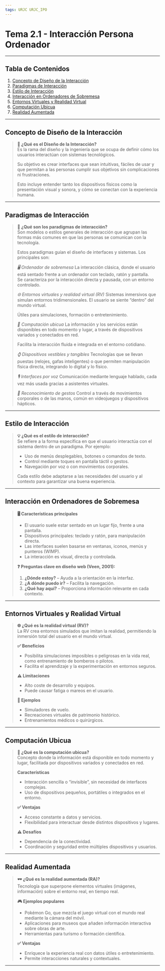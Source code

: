```yaml
---
tags: URJC URJC_IPO
---
```


# Tema 2.1 - Interacción Persona Ordenador

---

## Tabla de Contenidos

1. [Concepto de Diseño de la Interacción](#Concepto%20de%20Diseño%20de%20la%20Interacción)
2. [Paradigmas de Interacción](#Paradigmas%20de%20Interacción)
3. [Estilo de Interacción](#Estilo%20de%20Interacción)
4. [Interacción en Ordenadores de Sobremesa](#Interacción%20en%20Ordenadores%20de%20Sobremesa)
5. [Entornos Virtuales y Realidad Virtual](#Entornos%20Virtuales%20y%20Realidad%20Virtual)
6. [Computación Ubicua](#Computación%20Ubicua)
7. [Realidad Aumentada](#Realidad%20Aumentada)

---

## Concepto de Diseño de la Interacción

> **🎨 ¿Qué es el Diseño de la Interacción?**  
> Es la rama del diseño y la ingeniería que se ocupa de definir cómo los usuarios interactúan con sistemas tecnológicos.  
>  
> Su objetivo es crear interfaces que sean intuitivas, fáciles de usar y que permitan a las personas cumplir sus objetivos sin complicaciones ni frustraciones.  
>  
> Esto incluye entender tanto los dispositivos físicos como la presentación visual y sonora, y cómo se conectan con la experiencia humana.

---

## Paradigmas de Interacción

> **🧩 ¿Qué son los paradigmas de interacción?**  
> Son modelos o estilos generales de interacción que agrupan las formas más comunes en que las personas se comunican con la tecnología.  
>  
> Estos paradigmas guían el diseño de interfaces y sistemas. Los principales son:  
>  
> *🖥️ Ordenador de sobremesa*
> La interacción clásica, donde el usuario está sentado frente a un ordenador con teclado, ratón y pantalla.  
>   Se caracteriza por la interacción directa y pausada, con un entorno controlado.  
>  
> *🌐 Entornos virtuales y realidad virtual (RV)*
> Sistemas inmersivos que simulan entornos tridimensionales. El usuario se siente “dentro” del mundo virtual.  
> 
> Útiles para simulaciones, formación o entretenimiento.  
>  
> *📡 Computación ubicua*
> La información y los servicios están disponibles en todo momento y lugar, a través de dispositivos variados y conectados en red.
> 
> Facilita la interacción fluida e integrada en el entorno cotidiano.  
>  
> *⌚ Dispositivos vestibles y tangibles*
> Tecnologías que se llevan puestas (relojes, gafas inteligentes) o que permiten manipulación física directa, integrando lo digital y lo físico.  
>  
> *🎙️ Interfaces por voz*
> Comunicación mediante lenguaje hablado, cada vez más usada gracias a asistentes virtuales.  
>  
> *🤚 Reconocimiento de gestos*
> Control a través de movimientos corporales o de las manos, común en videojuegos y dispositivos hápticos.

---

## Estilo de Interacción

> **💡 ¿Qué es el estilo de interacción?**  
> Se refiere a la forma específica en que el usuario interactúa con el sistema dentro de un paradigma. Por ejemplo:  
>  
> - Uso de menús desplegables, botones o comandos de texto.  
> - Control mediante toques en pantalla táctil o gestos.  
> - Navegación por voz o con movimientos corporales.  
>  
> Cada estilo debe adaptarse a las necesidades del usuario y al contexto para garantizar una buena experiencia.

---

## Interacción en Ordenadores de Sobremesa

> **🖥️ Características principales**  
> - El usuario suele estar sentado en un lugar fijo, frente a una pantalla.  
> - Dispositivos principales: teclado y ratón, para manipulación directa.  
> - Las interfaces suelen basarse en ventanas, iconos, menús y punteros (WIMP).  
> - La interacción es visual, directa y controlada.  
>  
> **❓ Preguntas clave en diseño web (Veen, 2001):**  
> 1. **¿Dónde estoy?** – Ayuda a la orientación en la interfaz.  
> 2. **¿A dónde puedo ir?** – Facilita la navegación.  
> 3. **¿Qué hay aquí?** – Proporciona información relevante en cada contexto.

---

## Entornos Virtuales y Realidad Virtual

> **🌐 ¿Qué es la realidad virtual (RV)?**  
> La RV crea entornos simulados que imitan la realidad, permitiendo la inmersión total del usuario en el mundo virtual.  
>  
> **✅ Beneficios**  
> - Posibilita simulaciones imposibles o peligrosas en la vida real, como entrenamiento de bomberos o pilotos.  
> - Facilita el aprendizaje y la experimentación en entornos seguros.  
>  
> **⚠️ Limitaciones**  
> - Alto coste de desarrollo y equipos.  
> - Puede causar fatiga o mareos en el usuario.  
>  
> **🎯 Ejemplos**  
> - Simuladores de vuelo.  
> - Recreaciones virtuales de patrimonio histórico.  
> - Entrenamientos médicos o quirúrgicos.

---

## Computación Ubicua

> **📡 ¿Qué es la computación ubicua?**  
> Concepto donde la información está disponible en todo momento y lugar, facilitada por dispositivos variados y conectados en red.  
>  
> **Características**  
> - Interacción sencilla o “invisible”, sin necesidad de interfaces complejas.  
> - Uso de dispositivos pequeños, portátiles o integrados en el entorno.  
>  
> **✅ Ventajas**  
> - Acceso constante a datos y servicios.  
> - Flexibilidad para interactuar desde distintos dispositivos y lugares.  
>  
> **⚠️ Desafíos**  
> - Dependencia de la conectividad.  
> - Coordinación y seguridad entre múltiples dispositivos y usuarios.

---

## Realidad Aumentada

> **🕶️ ¿Qué es la realidad aumentada (RA)?**  
> Tecnología que superpone elementos virtuales (imágenes, información) sobre el entorno real, en tiempo real.  
>  
> **🎮 Ejemplos populares**  
> - Pokémon Go, que mezcla el juego virtual con el mundo real mediante la cámara del móvil.  
> - Aplicaciones para museos que añaden información interactiva sobre obras de arte.  
> - Herramientas para turismo o formación científica.  
>  
> **✅ Ventajas**  
> - Enriquece la experiencia real con datos útiles o entretenimiento.  
> - Permite interacciones naturales y contextuales.

---